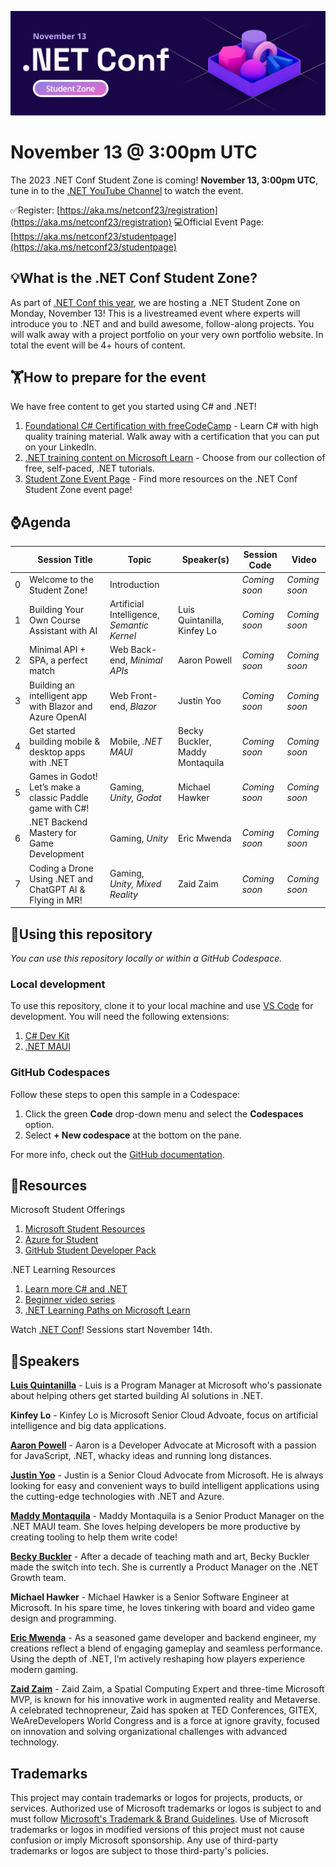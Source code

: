 ![BannerImage](images/banner.png)

# November 13 @ 3:00pm UTC
The 2023 .NET Conf Student Zone is coming! **November 13, 3:00pm UTC**, tune in to the [.NET YouTube Channel](https://aka.ms/dotnet/youtube) to watch the event.

✅Register: [https://aka.ms/netconf23/registration](https://aka.ms/netconf23/registration)
💻Official Event Page: [https://aka.ms/netconf23/studentpage](https://aka.ms/netconf23/studentpage)


## 💡What is the .NET Conf Student Zone?
As part of [.NET Conf this year](https://www.dotnetconf.net/), we are hosting a .NET Student Zone on Monday, November 13! This is a livestreamed event where experts will introduce you to .NET and and build awesome, follow-along projects. You will walk away with a project portfolio on your very own portfolio website. In total the event will be 4+ hours of content.

## 🏋How to prepare for the event

We have free content to get you started using C# and .NET!

1. [Foundational C# Certification with freeCodeCamp](https://aka.ms/csharp-certification) - Learn C# with high quality training material. Walk away with a certification that you can put on your LinkedIn.
2. [.NET training content on Microsoft Learn](https://learn.microsoft.com/training/dotnet/) - Choose from our collection of free, self-paced, .NET tutorials.
3. [Student Zone Event Page](https://aka.ms/netconf23/studentpage) - Find more resources on the .NET Conf Student Zone event page!


## ⌚Agenda

| | Session Title | Topic | Speaker(s) | Session Code | Video |
| --- |-------|----------|---------|-----------|---|
| 0 | Welcome to the Student Zone!| Introduction  |  | *Coming soon* | *Coming soon* |
| 1️ | Building Your Own Course Assistant with AI | Artificial Intelligence, *Semantic Kernel*  | Luis Quintanilla, Kinfey Lo | *Coming soon* | *Coming soon* |
| 2 | Minimal API + SPA, a perfect match | Web Back-end, *Minimal APIs*  | Aaron Powell | *Coming soon* | *Coming soon* |
| 3 | Building an intelligent app with Blazor and Azure OpenAI | Web Front-end, *Blazor*  | Justin Yoo | *Coming soon* | *Coming soon* |
| 4 | Get started building mobile & desktop apps with .NET | Mobile, *.NET MAUI*  | Becky Buckler, Maddy Montaquila | *Coming soon* | *Coming soon* |
| 5 | Games in Godot! Let’s make a classic Paddle game with C#! | Gaming, *Unity, Godot*  | Michael Hawker | *Coming soon* | *Coming soon* |
| 6 | .NET Backend Mastery for Game Development | Gaming, *Unity*  | Eric Mwenda | *Coming soon* | *Coming soon* |
| 7 | Coding a Drone Using .NET and ChatGPT AI & Flying in MR! | Gaming, *Unity, Mixed Reality*  | Zaid Zaim | *Coming soon* | *Coming soon* |

## 🔎Using this repository
*You can use this repository locally or within a GitHub Codespace.*

### Local development
To use this repository, clone it to your local machine and use [VS Code](https://code.visualstudio.com/) for development. You will need the following extensions:
1. [C# Dev Kit](https://marketplace.visualstudio.com/items?itemName=ms-dotnettools.csdevkit)
1. [.NET MAUI](https://marketplace.visualstudio.com/items?itemName=ms-dotnettools.dotnet-maui)

### GitHub Codespaces

Follow these steps to open this sample in a Codespace:
1. Click the green **Code** drop-down menu and select the **Codespaces** option.
1. Select **+ New codespace** at the bottom on the pane.

For more info, check out the [GitHub documentation](https://docs.github.com/en/free-pro-team@latest/github/developing-online-with-codespaces/creating-a-codespace#creating-a-codespace).

## 🌱Resources 

Microsoft Student Offerings
1. [Microsoft Student Resources](http://aka.ms/learnstudent)  
1. [Azure for Student](http://aka.ms/azure4student) 
1. [GitHub Student Developer Pack](http://aka.ms/GitHubStudentPack) 

.NET Learning Resources
1. [Learn more C# and .NET](https://aka.ms/mslearn-dotnet)    
1. [Beginner video series](https://aka.ms/dotnetvideos)
1. [.NET Learning Paths on Microsoft Learn](https://aka.ms/mslearn-dotnet) 

Watch [.NET Conf](https://www.dotnetconf.net/)! Sessions start November 14th.

## 🎤Speakers

[**Luis Quintanilla**](https://www.lqdev.me/hi) - Luis is a Program Manager at Microsoft who's passionate about helping others get started building AI solutions in .NET.

**Kinfey Lo** - Kinfey Lo is Microsoft Senior Cloud Advoate, focus on artificial intelligence and big data applications.

[**Aaron Powell**](https://twitter.com/slace) - Aaron is a Developer Advocate at Microsoft with a passion for JavaScript, .NET, whacky ideas and running long distances.

[**Justin Yoo**](https://twitter.com/justinchronicle) - Justin is a Senior Cloud Advocate from Microsoft. He is always looking for easy and convenient ways to build intelligent applications using the cutting-edge technologies with .NET and Azure.

[**Maddy Montaquila**](https://twitter.com/maddymontaquila) - Maddy Montaquila is a Senior Product Manager on the .NET MAUI team. She loves helping developers be more productive by creating tooling to help them write code!

[**Becky Buckler**](https://twitter.com/BucklerBecky) - After a decade of teaching math and art, Becky Buckler made the switch into tech. She is currently a Product Manager on the .NET Growth team.

**Michael Hawker** - Michael Hawker is a Senior Software Engineer at Microsoft. In his spare time, he loves tinkering with board and video game design and programming.

[**Eric Mwenda**](https://twitter.com/eric__mwenda) - As a seasoned game developer and backend engineer, my creations reflect a blend of engaging gameplay and seamless performance. Using the depth of .NET, I’m actively reshaping how players experience modern gaming.

[**Zaid Zaim**](https://twitter.com/ZaidZaim2k) - Zaid Zaim, a Spatial Computing Expert and three-time Microsoft MVP, is known for his innovative work in augmented reality and Metaverse. A celebrated technopreneur, Zaid has spoken at TED Conferences, GITEX, WeAreDevelopers World Congress and is a force at ignore gravity, focused on innovation and solving organizational challenges with advanced technology.

## Trademarks

This project may contain trademarks or logos for projects, products, or services. Authorized use of Microsoft 
trademarks or logos is subject to and must follow 
[Microsoft's Trademark & Brand Guidelines](https://www.microsoft.com/en-us/legal/intellectualproperty/trademarks/usage/general).
Use of Microsoft trademarks or logos in modified versions of this project must not cause confusion or imply Microsoft sponsorship.
Any use of third-party trademarks or logos are subject to those third-party's policies.
